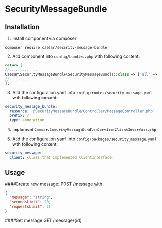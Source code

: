 # SecurityMessageBundle

## Installation
1. Install component via composer
```shell script
composer require caesar/security-message-bundle
```

2. Add component into `config/bundles.php` with following content:
```php
return [
//.............
Caesar\SecurityMessageBundle\SecurityMessageBundle::class => ['all' => true],
//.............
];
```

3. Add the configuration yaml into `config/routes/security_message.yaml` with following content:
```yaml
security_message_bundle:
  resource: '@SecurityMessageBundle/Controller/MessageController.php'
  prefix: /
  type: annotation
```

4. Implement `Caesar/SecurityMessageBundle/Service/ClientInterface.php`

5. Add the configuration yaml into `config/packages/security_message.yaml` with following content:
```yaml
security_message:
  client: <Class that implemented ClientInterface>
```
## Usage
####Create new message:
POST /message with
```json
{
  "message": "string",
  "secondsLimit": 20,
  "requestsLimit": 20
}
```
####Get message
GET /message/{id} 
